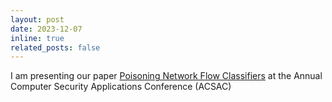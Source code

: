 ```yaml
---
layout: post
date: 2023-12-07
inline: true
related_posts: false
---
```


I am presenting our paper [Poisoning Network Flow Classifiers](https://arxiv.org/abs/2306.01655) at the Annual Computer Security Applications Conference (ACSAC)
